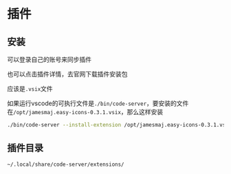 # 插件

## 安装

可以登录自己的账号来同步插件

也可以点击插件详情，去官网下载插件安装包

应该是`.vsix`文件

如果运行vscode的可执行文件是`./bin/code-server`，要安装的文件在`/opt/jamesmaj.easy-icons-0.3.1.vsix`，那么这样安装

```sh
./bin/code-server --install-extension /opt/jamesmaj.easy-icons-0.3.1.vsix
```

## 插件目录

`~/.local/share/code-server/extensions/`